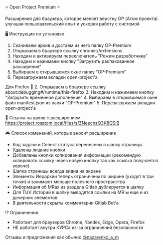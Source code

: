 ⭐️ Open Project Premium ⭐️

Расширения для браузера, которое меняет верстку OP (Атом проекта) улучшая пользовательский опыт и ускоряя работу с системой

🖥 Инструкция по установке
1. Cкачиваем архив и достаем из него папку OP-Premium
2. Открываем в браузере ссылку chrome://extensions
3. Находим и активируем переключатель "Режим разработчика"
4. Находим и нажимаем кнопку "Загрузить распакованное расширение"
5. Выбираем в открывшемся окне папку "OP-Premium"
6. Перезагружаем вкладки open-project'a

Для Firefox 🦊
2. Открываем в браузере ссылку about:debugging#/runtime/this-firefox
3. Находим и нажимаем кнопку "Загрузить временное дополнение"
4. Выбираем в открывшемся окне файл manifest.json из папки "OP-Premium"
5. Перезагружаем вкладки open-project'a

🔗 Ссылка на архив с расширением
https://project.rosatom.local/files/s/ZNeecnzQ3K8QSiB

🎮 Список изменений, которые вносит расширение
- Код задачи и Селект статуса перенесены в шапку страницы
- Удалены лишние кнопки
- Добавлены кнопки копирования информации (рекомендую копировать ссылку через новую кнопку так как ссылка получается короче)
- Шапка страницы всегда видна на экране
- Элементы Иерархии теперь ограничены по ширине (уходят в три точки) и занимают меньше полезного пространства
- Информация об MRах из раздела Gitlab дублируется в шапку
- Для TUV Историй в шапку выводятся ссылки на MR'ы еще и из дочерних элементов
- В деятельности скрыты комментарии Gitlab Bot'a

⁉️ Ограничения
 - Работает для браузеров Chrome, Yandex, Edge, Opera, Firefox
 - НЕ работает внутри КУРСа из-за ограничений безопасности

Отзывы и предложения как обычно [@nazarenko_a_m](https://t.me/nazarenko_a_m)
